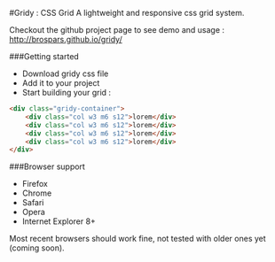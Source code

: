 #Gridy : CSS Grid
A lightweight and responsive css grid system.

Checkout the github project page to see demo and usage : http://brospars.github.io/gridy/


###Getting started

- Download gridy css file
- Add it to your project
- Start building your grid :

```html
<div class="gridy-container">
    <div class="col w3 m6 s12">lorem</div>
    <div class="col w3 m6 s12">lorem</div>
    <div class="col w3 m6 s12">lorem</div>
    <div class="col w3 m6 s12">lorem</div>
</div>
```

###Browser support
- Firefox
- Chrome
- Safari
- Opera
- Internet Explorer 8+

Most recent browsers should work fine, not tested with older ones yet (coming soon).